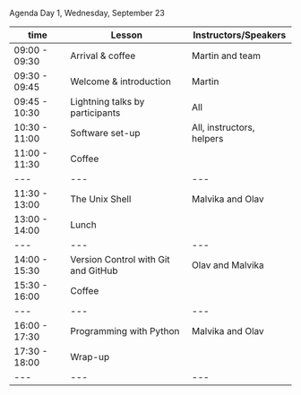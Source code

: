 Agenda Day 1, Wednesday, September 23

time|Lesson|Instructors/Speakers
--- | --- | ---
09:00 - 09:30|Arrival & coffee|Martin and team
09:30 - 09:45|Welcome & introduction|Martin
09:45 - 10:30|Lightning talks by participants|All
10:30 - 11:00|Software set-up|All, instructors, helpers
11:00 - 11:30|Coffee|
---|---|---
11:30 - 13:00|The Unix Shell|Malvika and Olav
13:00 - 14:00|Lunch
---|---|---
14:00 - 15:30|Version Control with Git and GitHub|Olav and Malvika
15:30 - 16:00|Coffee
---|---|---
16:00 - 17:30|Programming with Python|Malvika and Olav
17:30 - 18:00|Wrap-up
---|---|---

